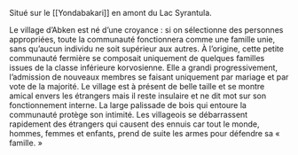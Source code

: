 Situé sur le [[Yondabakari]] en amont du Lac Syrantula.

Le village d’Abken est né d’une croyance : si on sélectionne des personnes appropriées, toute la communauté fonctionnera comme une famille unie, sans qu’aucun individu ne soit supérieur aux autres. À l’origine, cette petite communauté fermière se composait uniquement de quelques familles issues de la classe inférieure korvosienne.
Elle a grandi progressivement, l’admission de nouveaux membres se faisant uniquement par mariage et par vote de la majorité. Le village est à présent de belle taille et se montre amical envers les étrangers mais il reste insulaire et ne dit mot sur son fonctionnement interne. La large palissade de bois qui entoure la communauté protège son intimité. Les villageois se débarrassent rapidement des étrangers qui causent des ennuis car tout le monde, hommes, femmes et enfants, prend de suite les armes pour défendre sa « famille. »